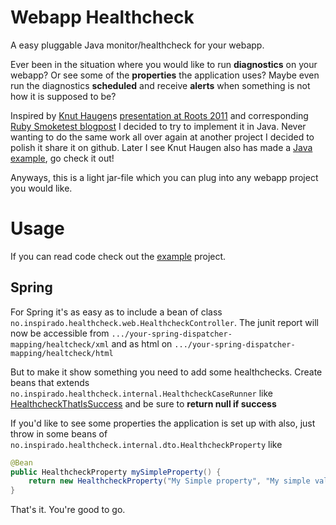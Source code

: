 Webapp Healthcheck
==================

A easy pluggable Java monitor/healthcheck for your webapp.

Ever been in the situation where you would like to run **diagnostics** on your webapp? Or see some of the **properties** the application uses? Maybe even run the diagnostics **scheduled** and receive **alerts** when something is not how it is supposed to be?

Inspired by [Knut Haugen](https://github.com/knuthaug)s [presentation at Roots 2011](https://vimeo.com/24691568) and corresponding [Ruby Smoketest blogpost](http://blog.knuthaugen.no/2011/04/continuous-delivery-ii-smoketests-in-ruby-and-rails.html) I decided to try to implement it in Java. Never wanting to do the same work all over again at another project I decided to polish it share it on github. Later I see Knut Haugen also has made a [Java example](https://github.com/knuthaug/smoketest-starter-kit), go check it out!

Anyways, this is a light jar-file which you can plug into any webapp project you would like.

# Usage
If you can read code check out the [example](https://github.com/judoole/webapp-healthcheck/tree/master/example) project.

## Spring
For Spring it's as easy as to include a bean of class `no.inspirado.healthcheck.web.HealthcheckController`.
The junit report will now be accessible from `.../your-spring-dispatcher-mapping/healtcheck/xml` and as html on `.../your-spring-dispatcher-mapping/healtcheck/html`

But to make it show something you need to add some healthchecks. Create beans that extends `no.inspirado.healthcheck.internal.HealthcheckCaseRunner` like  [HealthcheckThatIsSuccess](https://github.com/judoole/webapp-healthcheck/blob/master/example/src/main/java/no/inspirado/healthcheck/cases/HealthcheckThatIsSuccess.java) and be sure to **return null if success**

If you'd like to see some properties the application is set up with also, just throw in some beans of `no.inspirado.healthcheck.internal.dto.HealthcheckProperty` like 

````java
@Bean
public HealthcheckProperty mySimpleProperty() {
    return new HealthcheckProperty("My Simple property", "My simple value");
}
````

That's it. You're good to go.